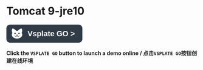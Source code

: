 # Tomcat 9-jre10

<a href="https://www.vsplate.com/?docker-compose=https://github.com/vsplate/dcenvs/tomcat/9-jre10"><img alt="VSPLATE GO" src="https://raw.githubusercontent.com/vsplate/images/master/vsgo_btn.png" width="200px"></a>

**Click the `VSPLATE GO` button to launch a demo online / 点击`VSPLATE GO`按钮创建在线环境**